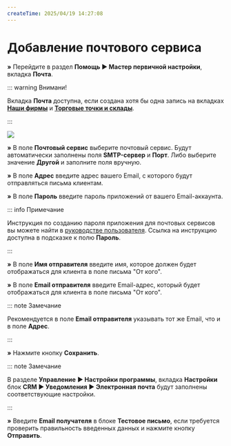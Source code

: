 ```yaml
---
createTime: 2025/04/19 14:27:08
---
```

# Добавление почтового сервиса

**»** Перейдите в раздел **Помощь ► Мастер первичной настройки**, вкладка **Почта**.

::: warning Внимани!

Вкладка **Почта** доступна, если создана хотя бы одна запись на вкладках [**Наши фирмы**](#3001121b-4890-48a8-a5d1-91eeb221876c) и [**Торговые точки и склады**](#4a058862-13b3-4d54-85a2-f9978df07b43). 

:::

![](Aspose.Words.6f13226c-9016-4dda-be57-653ed66d987a.113.png)

**»** В поле **Почтовый сервис** выберите почтовый сервис. Будут автоматически заполнены поля **SMTP-сервер** и **Порт**. Либо выберите значение **Другой** и заполните поля вручную.

**»** В поле **Адрес** введите адрес вашего Email, с которого будут отправляться письма клиентам.

**»** В поле **Пароль** введите пароль приложений от вашего Email-аккаунта. 

::: info Примечание

Инструкция по созданию пароля приложения для почтовых сервисов вы можете найти в [руководстве пользователя](https://product-doc.tradesoft.ru/email/index.htm). Ссылка на инструкцию доступна в подсказке к полю **Пароль**.

:::

**»** В поле **Имя отправителя** введите имя, которое должен будет отображаться для клиента в поле письма "От кого".

**»** В поле **Email отправителя** введите Email-адрес, который будет отображаться для клиента в поле письма "От кого".

::: note Замечание

Рекомендуется в поле **Email отправителя** указывать тот же Email, что и в поле **Адрес**.

:::

**»** Нажмите кнопку **Сохранить**.

::: note Замечание

В разделе **Управление** **► Настройки программы**, вкладка **Настройки** блок **CRM ► Уведомления ► Электронная почта** будут заполнены соответствующие настройки.

:::

**»** Введите **Email получателя** в блоке **Тестовое письмо**, если требуется проверить правильность введенных данных и нажмите кнопку **Отправить**.